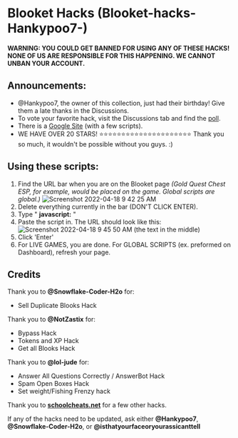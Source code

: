 # Blooket Hacks (Blooket-hacks-Hankypoo7-)
**WARNING: YOU COULD GET BANNED FOR USING ANY OF THESE HACKS! NONE OF US ARE RESPONSIBLE FOR THIS HAPPENING. WE CANNOT UNBAN YOUR ACCOUNT.**
## Announcements:
- @Hankypoo7, the owner of this collection, just had their birthday! Give them a late thanks in the Discussions.
- To vote your favorite hack, visit the Discussions tab and find the [poll](https://github.com/Hankypoo7/Blooket-hacks-Hankypoo7-/discussions/59).
- There is a [Google Site](https://sites.google.com/pasdknights.org/blooket-blacket-hacks) (with a few scripts).
- WE HAVE OVER 20 STARS! ⭐⭐⭐⭐⭐⭐⭐⭐⭐⭐⭐⭐⭐⭐⭐⭐⭐⭐⭐⭐⭐ Thank you so much, it wouldn't be possible without you guys.  :)

## Using these scripts:

1. Find the URL bar when you are on the Blooket page *(Gold Quest Chest ESP, for example, would be placed on the game. Global scripts are global.)*
![Screenshot 2022-04-18 9 42 25 AM](https://user-images.githubusercontent.com/100436822/163824930-26969fa2-b8dd-4e09-bc0a-16a815298f30.png)
2. Delete everything currently in the bar (DON'T CLICK ENTER).
3. Type   "  **javascript:**  "
4. Paste the script in.
The URL should look like this:
![Screenshot 2022-04-18 9 45 50 AM](https://user-images.githubusercontent.com/100436822/163825308-ed7728b2-e31f-4f0a-826a-5f43e30cbc72.png)
(the text in the middle)
5. Click 'Enter'
6. For LIVE GAMES, you are done. For GLOBAL SCRIPTS (ex. preformed on Dashboard), refresh your page.

## Credits
Thank you to **@Snowflake-Coder-H2o** for:
- Sell Duplicate Blooks Hack

Thank you to **@NotZastix** for:
- Bypass Hack
- Tokens and XP Hack
- Get all Blooks Hack

Thank you to **@lol-jude** for:
- Answer All Questions Correctly / AnswerBot Hack
- Spam Open Boxes Hack
- Set weight/Fishing Frenzy hack

Thank you to **[schoolcheats.net](https://schoolcheats.net)** for a few other hacks.

If any of the hacks need to be updated, ask either **@Hankypoo7**, **@Snowflake-Coder-H2o**, or  **@isthatyourfaceoryourassicanttell**
